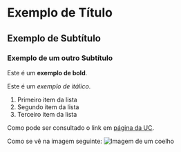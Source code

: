 # Exemplo de Título

## Exemplo de Subtítulo

### Exemplo de um outro Subtítulo

Este é um **exemplo de bold**.

Este é um *exemplo de itálico*.

1. Primeiro item da lista
2. Segundo item da lista
3. Terceiro item da lista

Como pode ser consultado o link em [página da UC](http://www.uc.pt).


Como se vê na imagem seguinte: ![Imagem de um coelho](http://www.coellho.com)